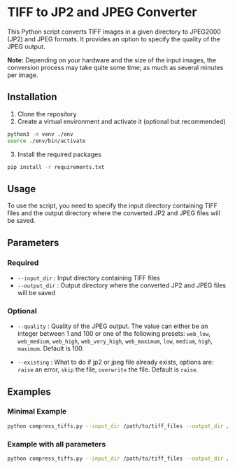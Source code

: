 # TIFF to JP2 and JPEG Converter

This Python script converts TIFF images in a given directory to JPEG2000 (JP2) and JPEG formats. It provides an option to specify the quality of the JPEG output.

**Note:** Depending on your hardware and the size of the input images, the conversion process may take quite some time; as much as several minutes per image.

## Installation

1. Clone the repository
2. Create a virtual environment and activate it (optional but recommended)
```bash
python3 -m venv ./env
source ./env/bin/activate
```
3. Install the required packages
```bash
pip install -r requirements.txt
```

## Usage

To use the script, you need to specify the input directory containing TIFF files and the output directory where the converted JP2 and JPEG files will be saved.

## Parameters

### Required
- `--input_dir` : Input directory containing TIFF files
- `--output_dir` : Output directory where the converted JP2 and JPEG files will be saved

### Optional
- `--quality` : Quality of the JPEG output. The value can either be an integer between 1 and 100 or one of the following presets: `web_low`, `web_medium`, `web_high`, `web_very_high`, `web_maximum`, `low`, `medium`, `high`, `maximum`. Default is 100.

- `--existing` : What to do if jp2 or jpeg file already exists, options are: `raise` an error, `skip` the file, `overwrite` the file. Default is `raise`.

## Examples

### Minimal Example
```bash
python compress_tiffs.py --input_dir /path/to/tiff_files --output_dir /path/to/output_dir
```

### Example with all parameters
```bash
python compress_tiffs.py --input_dir /path/to/tiff_files --output_dir /path/to/output_dir --quality 80 --existing overwrite
```